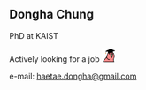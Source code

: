 ## Dongha Chung

PhD at KAIST

Actively looking for a job
<img src="parrot-graduate.gif" width="25" height="25"/>


e-mail: haetae.dongha@gmail.com
